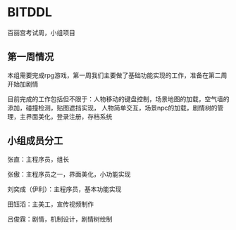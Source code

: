 # BITDDL
百丽宫考试周，小组项目

## 第一周情况

本组需要完成rpg游戏，第一周我们主要做了基础功能实现的工作，准备在第二周开始加剧情

目前完成的工作包括但不限于：人物移动的键盘控制，场景地图的加载，空气墙的添加，碰撞检测，贴图遮挡实现，
人物简单交互，场景npc的加载，剧情树的管理，主界面美化，登录注册，存档系统

## 小组成员分工
张直：主程序员，组长

张傲：主程序员之一，界面美化，小功能实现

刘奕成（伊利）：主程序员，基本功能实现

田钰滔：主美工，宣传视频制作

吕俊霖：剧情，机制设计，剧情树绘制

